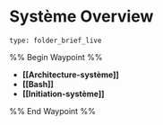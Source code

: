 # Système Overview
 
```ccard
type: folder_brief_live
```
 
%% Begin Waypoint %%
- **[[Architecture-système]]**
- **[[Bash]]**
- **[[Initiation-système]]**

%% End Waypoint %%
